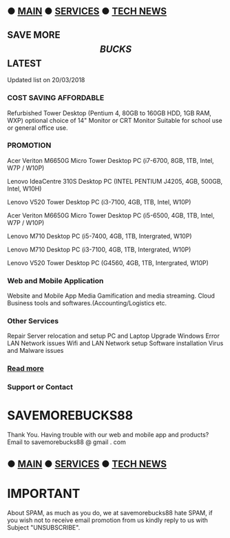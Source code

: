 ## ● [MAIN](https://savemorebucks.github.io/mobile.github.io/) ● [SERVICES](https://savemorebucks.github.io/mobile.github.io/services) ● [TECH NEWS](https://savemorebucks.github.io/mobile.github.io/bewow/) 

## SAVE MORE $$BUCKS$$ LATEST
Updated list on 20/03/2018

### COST SAVING AFFORDABLE

Refurbished Tower Desktop
(Pentium 4, 80GB to 160GB HDD, 1GB RAM, WXP)
optional choice of
14" Monitor 
or 
CRT Monitor
Suitable for school use or general office use.

### PROMOTION 

Acer Veriton M6650G Micro Tower Desktop PC (i7-6700, 8GB, 1TB, Intel, W7P / W10P)

Lenovo IdeaCentre 310S Desktop PC (INTEL PENTIUM J4205, 4GB, 500GB, Intel, W10H)

Lenovo V520 Tower Desktop PC (i3-7100, 4GB, 1TB, Intel, W10P)

Acer Veriton M6650G  Micro Tower Desktop PC (i5-6500, 4GB, 1TB, Intel, W7P / W10P)

Lenovo M710 Desktop PC (i5-7400, 4GB, 1TB, Intergrated, W10P)

Lenovo M710 Desktop PC (i3-7100, 4GB, 1TB, Intergrated, W10P)

Lenovo V520 Tower Desktop PC (G4560, 4GB, 1TB, Intergrated, W10P)

### Web and Mobile Application

Website and Mobile App Media Gamification and media streaming.
Cloud Business tools and softwares.(Accounting/Logistics etc.

### Other Services
Repair
Server relocation and setup
PC and Laptop Upgrade
Windows Error
LAN Network issues
Wifi and LAN Network setup
Software installation
Virus and Malware issues

### [Read more](https://savemorebucks.github.io/mobile.github.io/)
### Support or Contact
# SAVEMOREBUCKS88
Thank You.
Having trouble with our web and mobile app and products? 
Email to savemorebucks88 @ gmail . com 
## ● [MAIN](https://savemorebucks.github.io/mobile.github.io/) ● [SERVICES](https://savemorebucks.github.io/mobile.github.io/services) ● [TECH NEWS](https://savemorebucks.github.io/mobile.github.io/bewow/) 

# IMPORTANT 
About SPAM, as much as you do, we at savemorebucks88 hate SPAM, if you wish not to receive email promotion from us kindly reply to us with Subject "UNSUBSCRIBE". 
